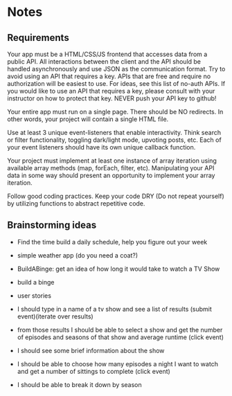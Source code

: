 # Notes

## Requirements
Your app must be a HTML/CSS/JS frontend that accesses data from a public API. All interactions between the client and the API should be handled asynchronously and use JSON as the communication format. Try to avoid using an API that requires a key. APIs that are free and require no authorization will be easiest to use. For ideas, see this list of no-auth APIs. If you would like to use an API that requires a key, please consult with your instructor on how to protect that key. NEVER push your API key to github!

Your entire app must run on a single page. There should be NO redirects. In other words, your project will contain a single HTML file.

Use at least 3 unique event-listeners that enable interactivity. Think search or filter functionality, toggling dark/light mode, upvoting posts, etc. Each of your event listeners should have its own unique callback function.

Your project must implement at least one instance of array iteration using available array methods (map, forEach, filter, etc). Manipulating your API data in some way should present an opportunity to implement your array iteration.

Follow good coding practices. Keep your code DRY (Do not repeat yourself) by utilizing functions to abstract repetitive code.

## Brainstorming ideas

- Find the time build a daily schedule, help you figure out your week
- simple weather app (do you need a coat?)
- BuildABinge: get an idea of how long it would take to watch a TV Show

- build a binge
- user stories
- I should type in a name of a tv show and see a list of results (submit event)(iterate over results)
- from those results I should be able to select a show and get the number of episodes and seasons of that show and average runtime (click event)
- I should see some brief information about the show
- I should be able to choose how many episodes a night I want to watch and get a number of sittings to complete (click event)
- I should be able to break it down by season
